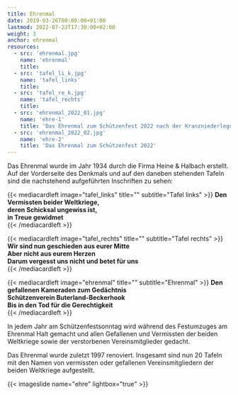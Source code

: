 ```yaml
---
title: Ehrenmal 
date: 2019-03-26T00:00:00+01:00
lastmod: 2022-07-22T17:30:00+02:00
weight: 3
anchor: ehrenmal
resources:
  - src: 'ehrenmal.jpg'
    name: 'ehrenmal'
    title:
  - src: 'tafel_li_k.jpg'
    name: 'tafel_links'
    title:
  - src: 'tafel_re_k.jpg'
    name: 'tafel_rechts'
    title:        
  - src: 'ehrenmal_2022_01.jpg'
    name: 'ehre-1'
    title: 'Das Ehrenmal zum Schützenfest 2022 nach der Kranzniederlegung'
  - src: 'ehrenmal_2022_02.jpg'
    name: 'ehre-2'
    title: 'Das Ehrenmal zum Schützenfest 2022'
---
```

Das Ehrenmal wurde im Jahr 1934 durch die Firma Heine & Halbach erstellt. 
Auf der Vorderseite des Denkmals und auf den daneben stehenden Tafeln sind die nachstehend aufgeführten Inschriften zu sehen:

{{< mediacardleft image="tafel_links" title="" subtitle="Tafel links" >}} 
<b>Den Vermissten beider Weltkriege,<br>
deren Schicksal ungewiss ist,<br>
in Treue gewidmet<br></b>
{{< /mediacardleft >}}

{{< mediacardleft image="tafel_rechts" title="" subtitle="Tafel rechts" >}} 
<b>Wir sind nun geschieden aus eurer Mitte<br>
    Aber nicht aus eurem Herzen<br>
    Darum vergesst uns nicht und betet für uns<br></b>
{{< /mediacardleft >}}

{{< mediacardleft image="ehrenmal" title="" subtitle="Ehrenmal" >}} 
<b>Den gefallenen Kameraden zum Gedächtnis<br>
   Schützenverein Buterland-Beckerhook<br>
   Bis in den Tod für die Gerechtigkeit<br></b>
{{< /mediacardleft >}}

In jedem Jahr am Schützenfestsonntag wird während des Festumzuges am Ehrenmal Halt gemacht und allen Gefallenen und 
Vermissten der beiden Weltkriege sowie der verstorbenen Vereinsmitglieder gedacht.

Das Ehrenmal wurde zuletzt 1997 renoviert. Insgesamt sind nun 20 Tafeln mit den Namen von vermissten oder gefallenen 
Vereinsmitgliedern der beiden Weltkriege aufgestellt.

{{< imageslide name="ehre" lightbox="true" >}}
